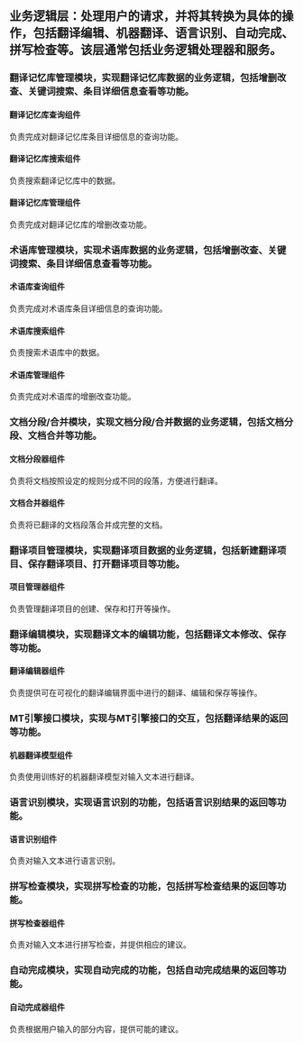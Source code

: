 ## 业务逻辑层：处理用户的请求，并将其转换为具体的操作，包括翻译编辑、机器翻译、语言识别、自动完成、拼写检查等。该层通常包括业务逻辑处理器和服务。

### 翻译记忆库管理模块，实现翻译记忆库数据的业务逻辑，包括增删改查、关键词搜索、条目详细信息查看等功能。

#### 翻译记忆库查询组件

负责完成对翻译记忆库条目详细信息的查询功能。

#### 翻译记忆库搜索组件

负责搜索翻译记忆库中的数据。

#### 翻译记忆库管理组件

负责完成对翻译记忆库的增删改查功能。

### 术语库管理模块，实现术语库数据的业务逻辑，包括增删改查、关键词搜索、条目详细信息查看等功能。 

#### 术语库查询组件

负责完成对术语库条目详细信息的查询功能。

#### 术语库搜索组件

负责搜索术语库中的数据。

#### 术语库管理组件

负责完成对术语库的增删改查功能。

### 文档分段/合并模块，实现文档分段/合并数据的业务逻辑，包括文档分段、文档合并等功能。 

#### 文档分段器组件

负责将文档按照设定的规则分成不同的段落，方便进行翻译。

#### 文档合并器组件

负责将已翻译的文档段落合并成完整的文档。

### 翻译项目管理模块，实现翻译项目数据的业务逻辑，包括新建翻译项目、保存翻译项目、打开翻译项目等功能。 

#### 项目管理器组件

负责管理翻译项目的创建、保存和打开等操作。

### 翻译编辑模块，实现翻译文本的编辑功能，包括翻译文本修改、保存等功能。

#### 翻译编辑器组件

负责提供可在可视化的翻译编辑界面中进行的翻译、编辑和保存等操作。

### MT引擎接口模块，实现与MT引擎接口的交互，包括翻译结果的返回等功能。 

#### 机器翻译模型组件

负责使用训练好的机器翻译模型对输入文本进行翻译。

### 语言识别模块，实现语言识别的功能，包括语言识别结果的返回等功能。 

#### 语言识别组件

负责对输入文本进行语言识别。

### 拼写检查模块，实现拼写检查的功能，包括拼写检查结果的返回等功能。 

#### 拼写检查器组件

负责对输入文本进行拼写检查，并提供相应的建议。

### 自动完成模块，实现自动完成的功能，包括自动完成结果的返回等功能。

#### 自动完成器组件

负责根据用户输入的部分内容，提供可能的建议。
